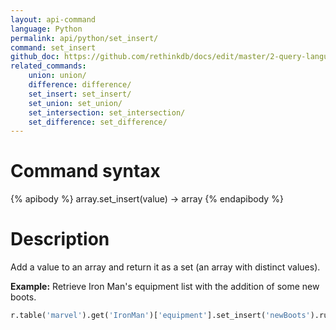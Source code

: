 ```yaml
---
layout: api-command 
language: Python
permalink: api/python/set_insert/
command: set_insert 
github_doc: https://github.com/rethinkdb/docs/edit/master/2-query-language/api/python/document-manipulation/set_insert.md
related_commands:
    union: union/
    difference: difference/
    set_insert: set_insert/
    set_union: set_union/
    set_intersection: set_intersection/
    set_difference: set_difference/
---
```


# Command syntax #

{% apibody %}
array.set_insert(value) &rarr; array
{% endapibody %}

# Description #

Add a value to an array and return it as a set (an array with distinct values).

__Example:__ Retrieve Iron Man's equipment list with the addition of some new boots.

```py
r.table('marvel').get('IronMan')['equipment'].set_insert('newBoots').run(conn)
```



